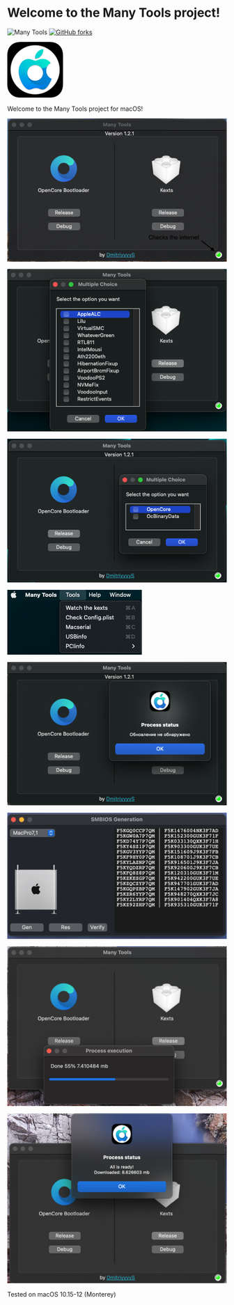 # Welcome to the Many Tools project!
![Many Tools](https://img.shields.io/badge/Many%20Tools-1.2.1-green)
[![GitHub forks](https://img.shields.io/badge/Download-program-yellow)](https://github.com/DmitriyyyyS/ManyTools/releases/tag/1.2.1)


<img src="https://github.com/DmitriyyyyS/ManyTools/blob/main/Others/p/logo.png" width="128" height="128"/>

Welcome to the Many Tools project for macOS!
  
![demo](./Others/p/1.png)

![demo](./Others/p/5.png)

![demo](./Others/p/6.png)

![demo](./Others/p/3.png)

![demo](./Others/p/4.png)

![demo](./Others/p/8.png)

![demo](./Others/p/9.png)

![demo](./Others/p/10.png)



Tested on macOS 10.15-12 (Monterey)

